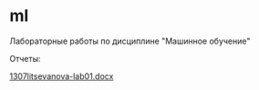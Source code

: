 # ml
Лабораторные работы по дисциплине "Машинное обучение"

Отчеты:

[1307litsevanova-lab01.docx](https://github.com/satancucumber/ml/files/12904620/1307litsevanova-lab01.docx)
